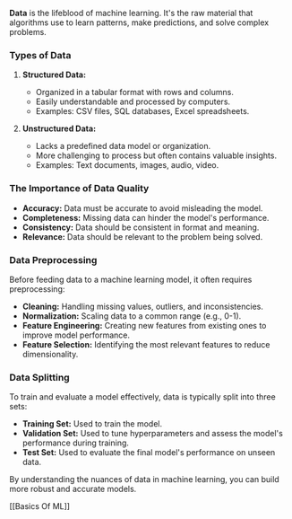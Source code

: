 

**Data** is the lifeblood of machine learning. It's the raw material that algorithms use to learn patterns, make predictions, and solve complex problems.

### Types of Data

1. **Structured Data:**
    
    - Organized in a tabular format with rows and columns.
    - Easily understandable and processed by computers.
    - Examples: CSV files, SQL databases, Excel spreadsheets.
2. **Unstructured Data:**
    
    - Lacks a predefined data model or organization.
    - More challenging to process but often contains valuable insights.
    - Examples: Text documents, images, audio, video.

### The Importance of Data Quality

- **Accuracy:** Data must be accurate to avoid misleading the model.
- **Completeness:** Missing data can hinder the model's performance.
- **Consistency:** Data should be consistent in format and meaning.
- **Relevance:** Data should be relevant to the problem being solved.

### Data Preprocessing

Before feeding data to a machine learning model, it often requires preprocessing:

- **Cleaning:** Handling missing values, outliers, and inconsistencies.
- **Normalization:** Scaling data to a common range (e.g., 0-1).
- **Feature Engineering:** Creating new features from existing ones to improve model performance.
- **Feature Selection:** Identifying the most relevant features to reduce dimensionality.

### Data Splitting

To train and evaluate a model effectively, data is typically split into three sets:

- **Training Set:** Used to train the model.
- **Validation Set:** Used to tune hyperparameters and assess the model's performance during training.
- **Test Set:** Used to evaluate the final model's performance on unseen data.

By understanding the nuances of data in machine learning, you can build more robust and accurate models.


[[Basics Of ML]]